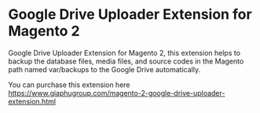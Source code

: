 # Google Drive Uploader Extension for Magento 2
Google Drive Uploader Extension for Magento 2, this extension helps to backup the database files, media files, and source codes in the Magento path named var/backups to the Google Drive automatically.

You can purchase this extension here https://www.giaphugroup.com/magento-2-google-drive-uploader-extension.html
